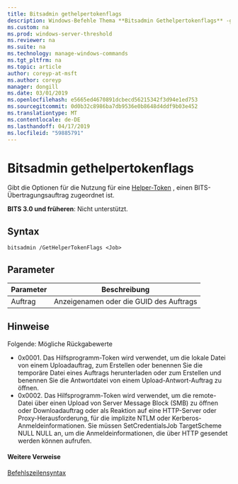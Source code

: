 ```yaml
---
title: Bitsadmin gethelpertokenflags
description: Windows-Befehle Thema **Bitsadmin Gethelpertokenflags** -gibt die Optionen für die Verwendung für ein Hilfsprogramm-Token, das einen BITS-Übertragungsauftrag zugeordnet ist.
ms.custom: na
ms.prod: windows-server-threshold
ms.reviewer: na
ms.suite: na
ms.technology: manage-windows-commands
ms.tgt_pltfrm: na
ms.topic: article
author: coreyp-at-msft
ms.author: coreyp
manager: dongill
ms.date: 03/01/2019
ms.openlocfilehash: e5665ed4670891dcbecd56215342f3d94e1ed753
ms.sourcegitcommit: 0d0b32c8986ba7db9536e0b8648d4ddf9b03e452
ms.translationtype: MT
ms.contentlocale: de-DE
ms.lasthandoff: 04/17/2019
ms.locfileid: "59885791"
---
```

# <a name="bitsadmin-gethelpertokenflags"></a>Bitsadmin gethelpertokenflags

Gibt die Optionen für die Nutzung für eine [Helper-Token](/windows/desktop/bits/helper-tokens-for-bits-transfer-jobs) , einen BITS-Übertragungsauftrag zugeordnet ist.

**BITS 3.0 und früheren**: Nicht unterstützt.

## <a name="syntax"></a>Syntax

```
bitsadmin /GetHelperTokenFlags <Job>
```

## <a name="parameters"></a>Parameter

|Parameter|Beschreibung|
|---------|-----------|
|Auftrag|Anzeigenamen oder die GUID des Auftrags|

## <a name="remarks"></a>Hinweise

Folgende: Mögliche Rückgabewerte

- 0x0001. Das Hilfsprogramm-Token wird verwendet, um die lokale Datei von einem Uploadauftrag, zum Erstellen oder benennen Sie die temporäre Datei eines Auftrags herunterladen oder zum Erstellen und benennen Sie die Antwortdatei von einem Upload-Antwort-Auftrag zu öffnen.
- 0x0002. Das Hilfsprogramm-Token wird verwendet, um die remote-Datei über einen Upload von Server Message Block (SMB) zu öffnen oder Downloadauftrag oder als Reaktion auf eine HTTP-Server oder Proxy-Herausforderung, für die implizite NTLM oder Kerberos-Anmeldeinformationen. Sie müssen SetCredentialsJob TargetScheme NULL NULL an, um die Anmeldeinformationen, die über HTTP gesendet werden können aufrufen.

#### <a name="additional-references"></a>Weitere Verweise

[Befehlszeilensyntax](command-line-syntax-key.md)

